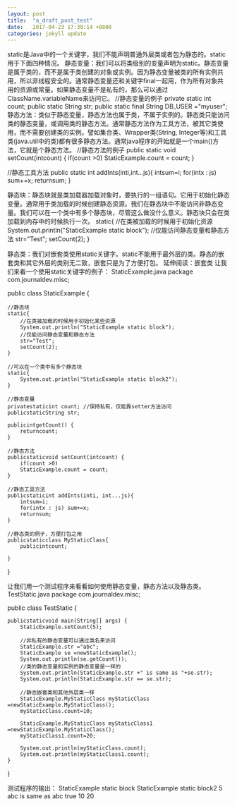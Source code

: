 ```yaml
---
layout: post
title:  "a_draft_post_test"
date:   2017-04-23 17:30:14 +0800
categories: jekyll update
---
```


static是Java中的一个关键字，我们不能声明普通外层类或者包为静态的。static用于下面四种情况。
静态变量：我们可以将类级别的变量声明为static。静态变量是属于类的，而不是属于类创建的对象或实例。因为静态变量被类的所有实例共用，所以非线程安全的。通常静态变量还和关键字final一起用，作为所有对象共用的资源或常量。如果静态变量不是私有的，那么可以通过ClassName.variableName来访问它。
//静态变量的例子
private static int count;
public static String str;
public static final String DB_USER ="myuser";
静态方法：类似于静态变量，静态方法也属于类，不属于实例的。静态类只能访问类的静态变量，或调用类的静态方法。通常静态方法作为工具方法，被其它类使用，而不需要创建类的实例。譬如集合类、Wrapper类(String, Integer等)和工具类(java.util中的类)都有很多静态方法。通常java程序的开始就是一个main()方法，它就是个静态方法。
//静态方法的例子
public static void setCount(intcount) {
    if(count >0)
    StaticExample.count = count;
}
 
//静态工具方法
public static int addInts(inti,int...js){
    intsum=i;
    for(intx : js) sum+=x;
    returnsum;
}

静态块：静态块就是类加载器加载对象时，要执行的一组语句。它用于初始化静态变量。通常用于类加载的时候创建静态资源。我们在静态块中不能访问非静态变量。我们可以在一个类中有多个静态块，尽管这么做没什么意义。静态块只会在类加载到内存中的时候执行一次。
static{
    //在类被加载的时候用于初始化资源
    System.out.println("StaticExample static block");
    //仅能访问静态变量和静态方法
    str="Test";
    setCount(2);
}


静态类：我们对嵌套类使用static关键字。static不能用于最外层的类。静态的嵌套类和其它外层的类别无二致，嵌套只是为了方便打包。 延伸阅读：嵌套类
让我们来看一个使用static关键字的例子：
StaticExample.java
package com.journaldev.misc;
 
public class StaticExample {
 
    //静态块
    static{
        //在类被加载的时候用于初始化某些资源
        System.out.println("StaticExample static block");
        //仅能访问静态变量和静态方法
        str="Test";
        setCount(2);
    }
 
    //可以在一个类中有多个静态块
    static{
        System.out.println("StaticExample static block2");
    }
 
    //静态变量
    privatestaticint count; //保持私有，仅能靠setter方法访问
    publicstaticString str;
 
    publicintgetCount() {
        returncount;
    }
 
    //静态方法
    publicstaticvoid setCount(intcount) {
        if(count >0)
        StaticExample.count = count;
    }
 
    //静态工具方法
    publicstaticint addInts(inti, int...js){
        intsum=i;
        for(intx : js) sum+=x;
        returnsum;
    }
 
    //静态类的例子，方便打包之用
    publicstaticclass MyStaticClass{
        publicintcount;
 
    }
 
}


让我们用一个测试程序来看看如何使用静态变量，静态方法以及静态类。
TestStatic.java
package com.journaldev.misc;
 
public class TestStatic {
 
    publicstaticvoid main(String[] args) {
        StaticExample.setCount(5);
 
        //非私有的静态变量可以通过类名来访问
        StaticExample.str ="abc";
        StaticExample se =newStaticExample();
        System.out.println(se.getCount());
        //类的静态变量和实例的静态变量是一样的
        System.out.println(StaticExample.str +" is same as "+se.str);
        System.out.println(StaticExample.str == se.str);
 
        //静态嵌套类和其他外层类一样
        StaticExample.MyStaticClass myStaticClass =newStaticExample.MyStaticClass();
        myStaticClass.count=10;
 
        StaticExample.MyStaticClass myStaticClass1 =newStaticExample.MyStaticClass();
        myStaticClass1.count=20;
 
        System.out.println(myStaticClass.count);
        System.out.println(myStaticClass1.count);
    }
 
}


测试程序的输出：
StaticExample static block
StaticExample static block2
5
abc is same as abc
true
10
20